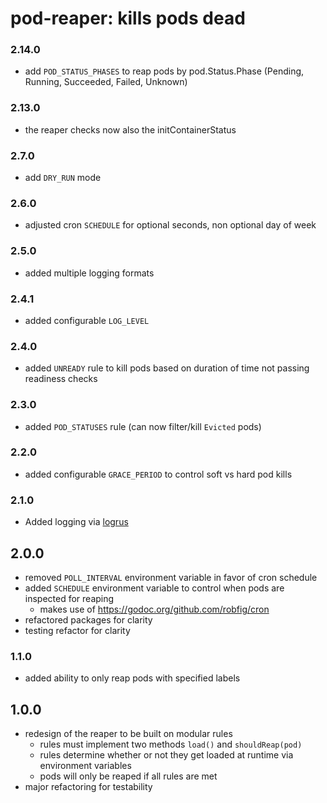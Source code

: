 # pod-reaper: kills pods dead

### 2.14.0

- add `POD_STATUS_PHASES` to reap pods by pod.Status.Phase (Pending, Running, Succeeded, Failed, Unknown)

### 2.13.0
- the reaper checks now also the initContainerStatus

### 2.7.0
- add `DRY_RUN` mode

### 2.6.0
- adjusted cron `SCHEDULE` for optional seconds, non optional day of week

### 2.5.0
- added multiple logging formats

### 2.4.1
- added configurable `LOG_LEVEL`

### 2.4.0
- added `UNREADY` rule to kill pods based on duration of time not passing readiness checks

### 2.3.0
- added `POD_STATUSES` rule (can now filter/kill `Evicted` pods)

### 2.2.0
- added configurable `GRACE_PERIOD` to control soft vs hard pod kills

### 2.1.0
- Added logging via [logrus](https://github.com/sirupsen/logrus)

## 2.0.0
- removed `POLL_INTERVAL` environment variable in favor of cron schedule
- added `SCHEDULE` environment variable to control when pods are inspected for reaping
  - makes use of https://godoc.org/github.com/robfig/cron
- refactored packages for clarity
- testing refactor for clarity
### 1.1.0
- added ability to only reap pods with specified labels

## 1.0.0
- redesign of the reaper to be built on modular rules
  - rules must implement two methods `load()` and `shouldReap(pod)`
  - rules determine whether or not they get loaded at runtime via environment variables
  - pods will only be reaped if all rules are met
- major refactoring for testability
